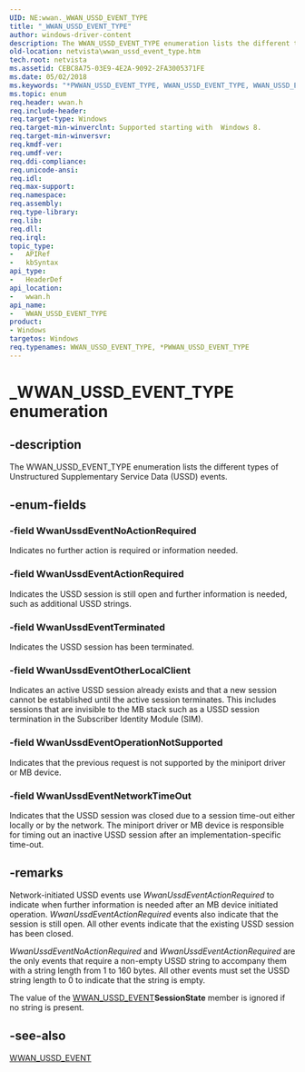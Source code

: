 ```yaml
---
UID: NE:wwan._WWAN_USSD_EVENT_TYPE
title: "_WWAN_USSD_EVENT_TYPE"
author: windows-driver-content
description: The WWAN_USSD_EVENT_TYPE enumeration lists the different types of Unstructured Supplementary Service Data (USSD) events.
old-location: netvista\wwan_ussd_event_type.htm
tech.root: netvista
ms.assetid: CEBC8A75-03E9-4E2A-9092-2FA3005371FE
ms.date: 05/02/2018
ms.keywords: "*PWWAN_USSD_EVENT_TYPE, WWAN_USSD_EVENT_TYPE, WWAN_USSD_EVENT_TYPE enumeration [Network Drivers Starting with Windows Vista], WwanUssdEventActionRequired, WwanUssdEventNetworkTimeOut, WwanUssdEventNoActionRequired, WwanUssdEventOperationNotSupported, WwanUssdEventOtherLocalClient, WwanUssdEventTerminated, _WWAN_USSD_EVENT_TYPE, netvista.wwan_ussd_event_type, wwan/WWAN_USSD_EVENT_TYPE, wwan/WwanUssdEventActionRequired, wwan/WwanUssdEventNetworkTimeOut, wwan/WwanUssdEventNoActionRequired, wwan/WwanUssdEventOperationNotSupported, wwan/WwanUssdEventOtherLocalClient, wwan/WwanUssdEventTerminated"
ms.topic: enum
req.header: wwan.h
req.include-header: 
req.target-type: Windows
req.target-min-winverclnt: Supported starting with  Windows 8.
req.target-min-winversvr: 
req.kmdf-ver: 
req.umdf-ver: 
req.ddi-compliance: 
req.unicode-ansi: 
req.idl: 
req.max-support: 
req.namespace: 
req.assembly: 
req.type-library: 
req.lib: 
req.dll: 
req.irql: 
topic_type:
-	APIRef
-	kbSyntax
api_type:
-	HeaderDef
api_location:
-	wwan.h
api_name:
-	WWAN_USSD_EVENT_TYPE
product:
- Windows
targetos: Windows
req.typenames: WWAN_USSD_EVENT_TYPE, *PWWAN_USSD_EVENT_TYPE
---
```


# _WWAN_USSD_EVENT_TYPE enumeration


## -description


The WWAN_USSD_EVENT_TYPE enumeration lists the different types of Unstructured Supplementary Service Data (USSD) events.


## -enum-fields




### -field WwanUssdEventNoActionRequired

Indicates no further action is required or information needed.


### -field WwanUssdEventActionRequired

Indicates the USSD session is still open and further information is needed, such as additional USSD strings.


### -field WwanUssdEventTerminated

Indicates the USSD session has been terminated.


### -field WwanUssdEventOtherLocalClient

Indicates an active USSD session already exists and that a new session cannot be established until the active session terminates. This includes sessions that are invisible to the MB stack such as a USSD session termination in the Subscriber Identity Module (SIM).


### -field WwanUssdEventOperationNotSupported

Indicates that the previous request is not supported by the miniport driver or MB device.


### -field WwanUssdEventNetworkTimeOut

Indicates that the USSD session was closed due to a session time-out either locally or by the network. The miniport driver or MB device is responsible for timing out an inactive USSD session after an implementation-specific time-out.


## -remarks



Network-initiated USSD events use <i>WwanUssdEventActionRequired</i> to indicate when further information is needed after an MB device initiated operation. <i>WwanUssdEventActionRequired</i> events also indicate that the session is still open. All other events indicate that the existing USSD session has been closed.

<i>WwanUssdEventNoActionRequired</i> and <i>WwanUssdEventActionRequired</i> are the only events that require a non-empty USSD string to accompany them with a string length from 1 to 160 bytes. All other events must set the USSD string length to 0 to indicate that the string is empty.

The value of the <a href="https://msdn.microsoft.com/library/windows/hardware/hh464136">WWAN_USSD_EVENT</a><b>SessionState</b> member is ignored if no string is present.




## -see-also




<a href="https://msdn.microsoft.com/library/windows/hardware/hh464136">WWAN_USSD_EVENT</a>
 

 

